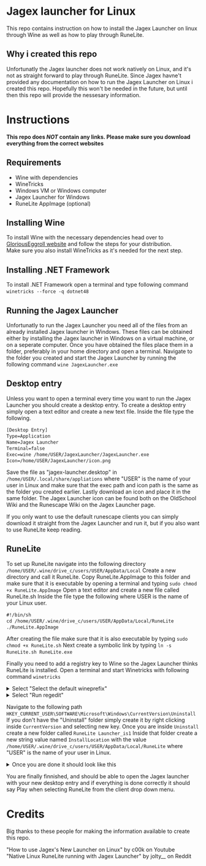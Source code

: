 # Jagex launcher for Linux

This repo contains instruction on how to install the Jagex Launcher on linux through Wine as well as how to play through RuneLite.

## Why i created this repo

Unfortunatly the Jagex launcher does not work natively on Linux, and it's not as straight forward to play through RuneLite. Since Jagex havne't provided any documentation on how to run the Jagex Launcher on Linux i created this repo. Hopefully this won't be needed in the future, but until then this repo will provide the nessesary information.

# Instructions

**This repo does _NOT_ contain any links. Please make sure you download everything from the correct websites**

## Requirements
- Wine with dependencies
- WineTricks
- Windows VM or Windows computer
- Jagex Launcher for Windows
- RuneLite AppImage (optional)

## Installing Wine

To install Wine with the necessary dependencies head over to [GloriousEggroll website](https://www.gloriouseggroll.tv/how-to-get-out-of-wine-dependency-hell) and follow the steps for your distribution. <br> 
Make sure you also install WineTricks as it's needed for the next step.


## Installing .NET Framework
To install .NET Framework open a terminal and type following command `winetricks --force -q dotnet48`

## Running the Jagex Launcher
Unfortunatly to run the Jagex Launcher you need all of the files from an already installed Jagex launcher in Windows. These files can be obtained either by installing the Jagex launcher in Windows on a virtual machine, or on a seperate computer. Once you have obtained the files place them in a folder, preferably in your home directory and open a terminal. Navigate to the folder you created and start the Jagex Launcher by running the following command `wine JagexLauncher.exe`

## Desktop entry
Unless you want to open a terminal every time you want to run the Jagex Launcher you should create a desktop entry. To create a desktop entry simply open a text editor and create a new text file. Inside the file type the following.
```
[Desktop Entry]
Type=Application
Name=Jagex Launcher
Terminal=false
Exec=wine /home/USER/JagexLauncher/JagexLauncher.exe
Icon=/home/USER/JagexLauncher/icon.png
```

Save the file as "jagex-launcher.desktop" in `/home/USER/.local/share/appliations` where "USER" is the name of your user in Linux and make sure that the exec path and icon path is the same as the folder you created earlier. Lastly download an icon and place it in the same folder. The Jagex Launcher icon can be found both on the OldSchool Wiki and the Runescape Wiki on the Jagex Launcher page.


If you only want to use the default runescape clients you can simply download it straight from the Jagex Launcher and run it, but if you also want to use RuneLite keep reading. 

## RuneLite

To set up RuneLite navigate into the following directory `/home/USER/.wine/drive_c/users/USER/AppData/Local` Create a new directory and call it RuneLite. Copy RuneLite.AppImage to this folder and make sure that it is executable by opening a terminal and typing `sudo chmod +x RuneLite.AppImage` Open a text editor and create a new file called RuneLite.sh Inside the file type the following where USER is the name of your Linux user.
```
#!/bin/sh
cd /home/USER/.wine/drive_c/users/USER/AppData/Local/RuneLite
./RuneLite.AppImage
```
After creating the file make sure that it is also executable by typing `sudo chmod +x RuneLite.sh` Next create a symbolic link by typing `ln -s RuneLite.sh RuneLite.exe`


Finally you need to add a registry key to Wine so the Jagex Launcher thinks RuneLite is installed.
Open a terminal and start Winetricks with following command `winetricks`
<details>
  <summary>Select "Select the default wineprefix"</summary>
<img src="/assets/images/wineprefix.png">
</details>

<details>
  <summary>Select "Run regedit"</summary>
<img src="/assets/images/runregedit.png">
</details>

Navigate to the following path `HKEY_CURRENT_USER\SOFTWARE\Microsoft\Windows\CurrentVersion\Uninstall` If you don't have the "Uninstall" folder simply create it by right clicking inside `CurrentVersion` and selecting new key. Once you are inside `Uninstall` create a new folder called `RuneLite Launcher_is1` Inside that folder create a new string value named `InstallLocation` with the value `/home/USER/.wine/drive_c/users/USER/AppData/Local/RuneLite` where "USER" is the name of your user in Linux.

<details>
  <summary>Once you are done it should look like this</summary>
<img src="/assets/images/regedit.png">
</details>

You are finally finnished, and should be able to open the Jagex launcher with your new desktop entry and if everything is done correctly it should say Play when selecting RuneLite from the client drop down menu.

# Credits

Big thanks to these people for making the information available to create this repo.

"How to use Jagex's New Launcher on Linux" by c00k on Youtube
<br>
"Native Linux RuneLite running with Jagex Launcher" by jolty__ on Reddit

